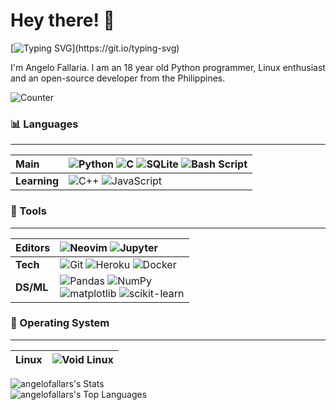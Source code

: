 # Hey there! 👋

[![Typing SVG](https://readme-typing-svg.herokuapp.com?font=fira+code+medium&color=4384F0&size=22&lines=Student+and+open-source+developer;Python%2C+Neovim+and+Arch+Linux;Nice+to+meet+you...!)](https://git.io/typing-svg)

I'm Angelo Fallaria. I am an 18 year old Python programmer, Linux enthusiast and an open-source developer from the Philippines. 

![Counter](https://komarev.com/ghpvc/?username=angelofallars&color=156CAC&style=flat-square)

### 📊 Languages

---
Main | ![Python](https://img.shields.io/badge/python-%233776AB.svg?style=for-the-badge&logo=python&logoColor=white) ![C](https://img.shields.io/badge/c-%2300599C.svg?style=for-the-badge&logo=c&logoColor=white) ![SQLite](https://img.shields.io/badge/SQLite-07405E?style=for-the-badge&logo=sqlite&logoColor=white) ![Bash Script](https://img.shields.io/badge/Bash-4EAA25?style=for-the-badge&logo=gnu-bash&logoColor=white)
:--- | :---
| **Learning** |  ![C++](https://img.shields.io/badge/C%2B%2B-00599C?style=for-the-badge&logo=c%2B%2B&logoColor=white) ![JavaScript](https://img.shields.io/badge/javascript-%23323330.svg?style=for-the-badge&logo=javascript&logoColor=%23F7DF1E) |

### 🔧 Tools

---
Editors | ![Neovim](https://img.shields.io/badge/Vim-%2357A143.svg?style=for-the-badge&logo=neovim&logoColor=white) ![Jupyter](https://img.shields.io/badge/-jupyter_notebook-%23323330.svg?style=for-the-badge&logo=jupyter&logoColor=%23f37626) 
:--- | :---
**Tech** | ![Git](https://img.shields.io/badge/git-%23F05033.svg?style=for-the-badge&logo=git&logoColor=white) ![Heroku](https://img.shields.io/badge/Heroku-430098?style=for-the-badge&logo=heroku&logoColor=white) ![Docker](https://img.shields.io/badge/docker-%230db7ed.svg?style=for-the-badge&logo=docker&logoColor=white)
**DS/ML** | ![Pandas](https://img.shields.io/badge/pandas-%23150458.svg?style=for-the-badge&logo=pandas&logoColor=white) ![NumPy](https://img.shields.io/badge/numpy-%23013243.svg?style=for-the-badge&logo=numpy&logoColor=white)<br> ![matplotlib](https://img.shields.io/badge/matplotlib-%23323330.svg?style=for-the-badge&logo=python&logoColor=%23187bb4) ![scikit-learn](https://img.shields.io/badge/scikit--learn-%23e27d08.svg?style=for-the-badge&logo=scikit-learn&logoColor=white)

### 🤖 Operating System

---
Linux | ![Void Linux](https://img.shields.io/badge/Void_Linux-458161?style=for-the-badge&logo=none&logoColor=white)
:--- | :--- 

![angelofallars's Stats](https://github-readme-stats.vercel.app/api?username=angelofallars&theme=react&show_icons=true&hide_border=true&count_private=true)\
![angelofallars's Top Languages](https://github-readme-stats.vercel.app/api/top-langs/?username=angelofallars&theme=react&show_icons=true&hide_border=true&layout=compact)
